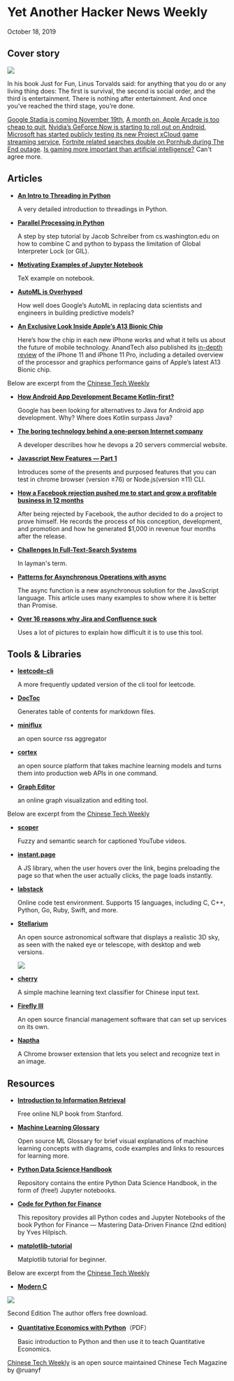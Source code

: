 # Yet Another Hacker News Weekly

October 18, 2019

## Cover story

![](https://miro.medium.com/max/5760/1*YeWGn8TH7PSD04SYC8_dqQ.jpeg)

In his book Just for Fun, Linus Torvalds said: for anything that you do or any living thing does: The first is survival, the second is social order, and the third is entertainment. There is nothing after entertainment. And once you’ve reached the third stage, you’re done.
 
[Google Stadia is coming November 19th](https://www.theverge.com/2019/6/6/18654632/google-stadia-price-release-date-games-bethesda-ea-doom-ubisoft-e3-2019), [A month on, Apple Arcade is too cheap to quit](https://www.engadget.com/2019/10/18/apple-arcade-review/?guccounter=1), [Nvidia’s GeForce Now is starting to roll out on Android](https://www.theverge.com/2019/10/14/20913690/nvidia-geforce-now-gaming-android-south-korea-google-stadia-microsoft-xcloud), [Microsoft has started publicly testing its new Project xCloud game streaming service](https://www.theverge.com/2019/10/15/20915220/microsoft-xcloud-game-streaming-preview-hands-on), [Fortnite related searches double on Pornhub during The End outage](https://www.pornhub.com/insights/fortnite-black-hole). [Is gaming more important than artificial intelligence?](https://www.fastcompany.com/90414307/is-gaming-more-important-than-artificial-intelligence) Can't agree more.

## Articles

- [**An Intro to Threading in Python**](https://realpython.com/intro-to-python-threading/)

	A very detailed introduction to threadings in Python.

- [**Parallel Processing in Python**](https://homes.cs.washington.edu/~jmschr/lectures/Parallel_Processing_in_Python.html)
	
	A step by step tutorial by Jacob Schreiber from cs.washington.edu on how to combine C and python to bypass the limitation of Global Interpreter Lock (or GIL).

- [**Motivating Examples of Jupyter Notebook**](https://jupyter-notebook.readthedocs.io/en/stable/examples/Notebook/Typesetting%20Equations.html)

	TeX example on notebook.
	
- [**AutoML is Overhyped**](https://towardsdatascience.com/automl-is-overhyped-1b5511ded65f)

	How well does Google’s AutoML in replacing data scientists and engineers in building predictive models?

- [**An Exclusive Look Inside Apple’s A13 Bionic Chip**](https://www.wired.com/story/apple-a13-bionic-chip-iphone/)

	Here’s how the chip in each new iPhone works and what it tells us about the future of mobile technology. AnandTech also published its [in-depth review](https://www.anandtech.com/show/14892/the-apple-iphone-11-pro-and-max-review) of the iPhone 11 and iPhone 11 Pro, including a detailed overview of the processor and graphics performance gains of Apple’s latest A13 Bionic chip.

Below are excerpt from the [Chinese Tech Weekly](https://github.com/ruanyf/weekly)

- [**How Android App Development Became Kotlin-first?**](https://hackernoon.com/how-android-app-development-became-kotlin-first-bh28929gu) 

	Google has been looking for alternatives to Java for Android app development. Why? Where does Kotlin surpass Java?


- [**The boring technology behind a one-person Internet company**](https://broadcast.listennotes.com/the-boring-technology-behind-listen-notes-56697c2e347b) 
	
	A developer describes how he devops a 20 servers commercial website.

- [**Javascript New Features — Part 1**](https://medium.com/@ideepak.jsd/javascript-new-features-part-1-f1a4360466) 

	Introduces some of the presents and purposed features that you can test in chrome browser (version ≥76) or Node.js(version ≥11) CLI.

- [**How a Facebook rejection pushed me to start and grow a profitable business in 12 months**](https://blog.pixelixe.com/2019/09/19/how-a-facebook-rejection-pushed-me-to-start-and-grow-a-profitable-business-in-12-months/) 

	After being rejected by Facebook, the author decided to do a project to prove himself. He records the process of his conception, development, and promotion and how he generated $1,000 in revenue four months after the release.

- [**Challenges In Full-Text-Search Systems**](https://bhavaniravi.com/blog/challenges-in-full-text-search) 

	In layman's term.

- [**Patterns for Asynchronous Operations with async**](https://careersjs.com/magazine/async-patterns/)

	The async function is a new asynchronous solution for the JavaScript language. This article uses many examples to show where it is better than Promise.

- [**Over 16 reasons why Jira and Confluence suck**](https://medium.com/@jtomaszewski/15-reasons-why-jira-and-confluence-suck-37507361cbdf) 

	Uses a lot of pictures to explain how difficult it is to use this tool.

## Tools & Libraries

- [**leetcode-cli**](https://github.com/leetcode-tools/leetcode-cli)
	
	A more frequently updated version of the cli tool for leetcode.

- [**DocToc**](https://github.com/thlorenz/doctoc)

	Generates table of contents for markdown files.

- [**miniflux**](https://github.com/miniflux/miniflux)

	an open source rss aggregator

- [**cortex**](https://github.com/cortexlabs/cortex)

	an open source platform that takes machine learning models and turns them into production web APIs in one command.

- [**Graph Editor**](https://csacademy.com/app/graph_editor/)

	an online graph visualization and editing tool.

Below are excerpt from the [Chinese Tech Weekly](https://github.com/ruanyf/weekly)

- [**scoper**](https://github.com/RameshAditya/scoper)

	Fuzzy and semantic search for captioned YouTube videos.

- [**instant.page**](https://instant.page/)

	A JS library, when the user hovers over the link, begins preloading the page so that when the user actually clicks, the page loads instantly.

- [**labstack**](https://code.labstack.com/program)

	Online code test environment. Supports 15 languages, including C, C++, Python, Go, Ruby, Swift, and more.

- [**Stellarium**](https://stellarium.org/)

	An open source astronomical software that displays a realistic 3D sky, as seen with the naked eye or telescope, with desktop and web versions.
	
	![](https://www.wangbase.com/blogimg/asset/201909/bg2019090801.jpg)

- [**cherry**](https://github.com/Windsooon/cherry/)

	A simple machine learning text classifier for Chinese input text.

- [**Firefly III**](https://firefly-iii.org/)

	An open source financial management software that can set up services on its own.

- [**Naptha**](https://projectnaptha.com/)

	A Chrome browser extension that lets you select and recognize text in an image.

## Resources

- [**Introduction to Information Retrieval**](https://nlp.stanford.edu/IR-book/)
	
	Free online NLP book from Stanford.

- [**Machine Learning Glossary**](https://ml-cheatsheet.readthedocs.io/en/latest/)

	Open source ML Glossary for brief visual explanations of machine learning concepts with diagrams, code examples and links to resources for learning more.
	
- [**Python Data Science Handbook**](https://github.com/jakevdp/PythonDataScienceHandbook)

	Repository contains the entire Python Data Science Handbook, in the form of (free!) Jupyter notebooks. 
	
- [**Code for Python for Finance**](https://github.com/yhilpisch/py4fi2nd)

	This repository provides all Python codes and Jupyter Notebooks of the book Python for Finance — Mastering Data-Driven Finance (2nd edition) by Yves Hilpisch.

- [**matplotlib-tutorial**](https://github.com/rougier/matplotlib-tutorial)
	
	Matplotlib tutorial for beginner.

Below are excerpt from the [Chinese Tech Weekly](https://github.com/ruanyf/weekly)

- [**Modern C**](http://modernc.gforge.inria.fr/)

![](https://www.wangbase.com/blogimg/asset/201909/bg2019091902.jpg)

Second Edition The author offers free download.

- [**Quantitative Economics with Python**](https://python.quantecon.org/_downloads/pdf/quantitative_economics_with_python.pdf)（PDF）

	Basic introduction to Python and then use it to teach Quantitative Economics.

[Chinese Tech Weekly](https://github.com/ruanyf/weekly) is an open source maintained Chinese Tech Magazine by @ruanyf